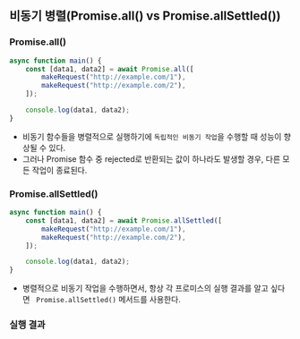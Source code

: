 <h2>비동기 병렬(Promise.all() vs Promise.allSettled())</h2>
<h3>Promise.all()</h3>

```js
async function main() {
    const [data1, data2] = await Promise.all([
        makeRequest("http://example.com/1"),
        makeRequest("http://example.com/2"),
    ]);

    console.log(data1, data2);
}
```

- 비동기 함수들을 병렬적으로 실행하기에 `독립적인 비동기 작업`을 수행할 때 성능이 향상될 수 있다.
- 그러나 Promise 함수 중 rejected로 반환되는 값이 하나라도 발생할 경우, 다른 모든 작업이 종료된다.

<h3>Promise.allSettled()</h3>

```js
async function main() {
    const [data1, data2] = await Promise.allSettled([
        makeRequest("http://example.com/1"),
        makeRequest("http://example.com/2"),
    ]);

    console.log(data1, data2);
}
```

-  병렬적으로 비동기 작업을 수행하면서, 항상 각 프로미스의 실행 결과를 알고 싶다면 `
Promise.allSettled()` 메서드를 사용한다.

<h3>실행 결과</h3>



